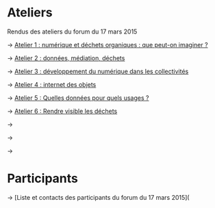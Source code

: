 # Ateliers

Rendus des ateliers du forum du 17 mars 2015

-> [Atelier 1 : numérique et déchets organiques : que peut-on imaginer ?](http://dechets-num.meteor.com/contributions/scopyleft/dechets-num-contribution/Dechets-organiques)

-> [Atelier 2 : données, médiation, déchets](http://dechets-num.meteor.com/contributions/scopyleft/dechets-num-contribution/Donnees-mediation-dechets)

-> [Atelier 3 : développement du numérique dans les collectivités](http://dechets-num.meteor.com/contributions/scopyleft/dechets-num-contribution/Dvpt-du-numerique-en-collectivite)

-> [Atelier 4 : internet des objets](http://dechets-num.meteor.com/contributions/scopyleft/dechets-num-contribution/Internet-des-objets)

-> [Atelier 5 : Quelles données pour quels usages ?](http://dechets-num.meteor.com/contributions/scopyleft/dechets-num-contribution/Quelles-donnees-pour-quels-usages)

-> [Atelier 6 : Rendre visible les déchets](http://dechets-num.meteor.com/contributions/scopyleft/dechets-num-contribution/Rendre-visible-les-dechets)

-> []()

-> []()

-> []()

# Participants

-> [Liste et contacts des participants du forum du 17 mars 2015](


